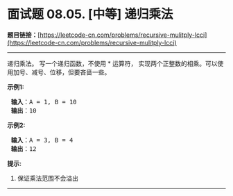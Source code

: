 # 面试题 08.05. [中等] 递归乘法

**题目链接：**[https://leetcode-cn.com/problems/recursive-mulitply-lcci](https://leetcode-cn.com/problems/recursive-mulitply-lcci)

---

<div class="content__1Y2H">
 <div class="notranslate">
  <p>递归乘法。 写一个递归函数，不使用 * 运算符， 实现两个正整数的相乘。可以使用加号、减号、位移，但要吝啬一些。</p> 
  <p> <strong>示例1:</strong></p> 
  <pre class="language-text"><strong> 输入</strong>：A = 1, B = 10
<strong> 输出</strong>：10
</pre> 
  <p> <strong>示例2:</strong></p> 
  <pre class="language-text"><strong> 输入</strong>：A = 3, B = 4
<strong> 输出</strong>：12
</pre> 
  <p> <strong>提示:</strong></p> 
  <ol> 
   <li>保证乘法范围不会溢出</li> 
  </ol> 
 </div>
</div>

---

```

```